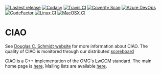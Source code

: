 [![Lastest release](https://img.shields.io/github/release/docgroup/ciao.svg)](https://github.com/DOCGroup/CIAO/releases/latest)
[![Codacy](https://api.codacy.com/project/badge/Grade/4eecebd660844fee89b09f68a7f4de1d)](https://www.codacy.com/app/DOCGroup/CIAO?utm_source=github.com&utm_medium=referral&utm_content=DOCGroup/CIAO&utm_campaign=badger)
[![Travis CI](https://travis-ci.com/DOCGroup/CIAO.svg?branch=master)](https://travis-ci.com/DOCGroup/CIAO)
[![Coverity Scan](https://scan.coverity.com/projects/1/badge.svg)](https://scan.coverity.com/projects/1)
[![Azure DevOps](https://dev.azure.com/docgroup/CIAO/_apis/build/status/DOCGroup.CIAO?branchName=master)](https://dev.azure.com/docgroup/CIAO/_build/latest?definitionId=2&branchName=master)
[![CodeFactor](https://www.codefactor.io/repository/github/docgroup/ciao/badge)](https://www.codefactor.io/repository/github/docgroup/ciao)
[![Linux CI](https://github.com/DOCGroup/CIAO/workflows/linux/badge.svg)](https://github.com/DOCGroup/CIAO/actions?query=workflow%3Alinux)
[![MacOSX CI](https://github.com/DOCGroup/CIAO/workflows/macosx/badge.svg)](https://github.com/DOCGroup/CIAO/actions?query=workflow%3Amacosx)

# CIAO #

See [Douglas C. Schmidt website](https://www.dre.vanderbilt.edu/~schmidt)  for more information about CIAO. The quality of CIAO is monitored through our distributed [scoreboard](https://www.dre.vanderbilt.edu/scoreboard/)

[CIAO](https://www.dre.vanderbilt.edu/~schmidt/CIAO.html) is a C++ implementation of the OMG's [LwCCM](http://www.omg.org/spec/CORBA/) standard. The main home page is [here](https://www.dre.vanderbilt.edu/~schmidt/). Mailing lists are available [here](https://www.dre.vanderbilt.edu/~schmidt/ACE-mail.html).
